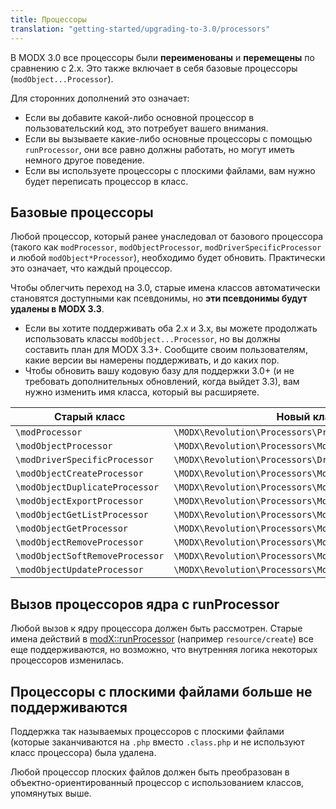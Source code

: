 ```yaml
---
title: Процессоры
translation: "getting-started/upgrading-to-3.0/processors"
---
```


В MODX 3.0 все процессоры были **переименованы** и **перемещены** по сравнению с 2.x. Это также включает в себя базовые процессоры (`modObject...Processor`).

Для сторонних дополнений это означает:

-   Если вы добавите какой-либо основной процессор в пользовательский код, это потребует вашего внимания.
-   Если вы вызываете какие-либо основные процессоры с помощью `runProcessor`, они все равно должны работать, но могут иметь немного другое поведение.
-   Если вы используете процессоры с плоскими файлами, вам нужно будет переписать процессор в класс.

## Базовые процессоры

Любой процессор, который ранее унаследовал от базового процессора (такого как `modProcessor`, `modObjectProcessor`, `modDriverSpecificProcessor` и любой `modObject*Processor`), необходимо будет обновить. Практически это означает, что каждый процессор.

Чтобы облегчить переход на 3.0, старые имена классов автоматически становятся доступными как псевдонимы, но **эти псевдонимы будут удалены в MODX 3.3**.

-   Если вы хотите поддерживать оба 2.x и 3.x, вы можете продолжать использовать классы `modObject...Processor`, но вы должны составить план для MODX 3.3+. Сообщите своим пользователям, какие версии вы намерены поддерживать, и до каких пор.
-   Чтобы обновить вашу кодовую базу для поддержки 3.0+ (и не требовать дополнительных обновлений, когда выйдет 3.3), вам нужно изменить имя класса, который вы расширяете.

| Старый класс                    | Новый класс                                             |
| ------------------------------- | ------------------------------------------------------- |
| `\modProcessor`                 | `\MODX\Revolution\Processors\Processor`                 |
| `\modObjectProcessor`           | `\MODX\Revolution\Processors\ModelProcessor`            |
| `\modDriverSpecificProcessor`   | `\MODX\Revolution\Processors\DriverSpecificProcessor`   |
| `\modObjectCreateProcessor`     | `\MODX\Revolution\Processors\Model\CreateProcessor`     |
| `\modObjectDuplicateProcessor`  | `\MODX\Revolution\Processors\Model\DuplicateProcessor`  |
| `\modObjectExportProcessor`     | `\MODX\Revolution\Processors\Model\ExportProcessor`     |
| `\modObjectGetListProcessor`    | `\MODX\Revolution\Processors\Model\GetListProcessor`    |
| `\modObjectGetProcessor`        | `\MODX\Revolution\Processors\Model\GetProcessor`        |
| `\modObjectRemoveProcessor`     | `\MODX\Revolution\Processors\Model\RemoveProcessor`     |
| `\modObjectSoftRemoveProcessor` | `\MODX\Revolution\Processors\Model\SoftRemoveProcessor` |
| `\modObjectUpdateProcessor`     | `\MODX\Revolution\Processors\Model\UpdateProcessor`     |

## Вызов процессоров ядра с runProcessor

Любой вызов к ядру процессора должен быть рассмотрен. Старые имена действий в [modX::runProcessor](extending-modx/modx-class/reference/modx.runprocessor) (например `resource/create`) все еще поддерживаются, но возможно, что внутренняя логика некоторых процессоров изменилась.

## Процессоры с плоскими файлами больше не поддерживаются

Поддержка так называемых процессоров с плоскими файлами (которые заканчиваются на `.php` вместо `.class.php` и не используют класс процессора) была удалена.

Любой процессор плоских файлов должен быть преобразован в объектно-ориентированный процессор с использованием классов, упомянутых выше.
